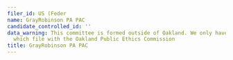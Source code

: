 ```yaml
---
filer_id: US (Feder
name: GrayRobinson PA PAC
candidate_controlled_id: ''
data_warning: This committee is formed outside of Oakland. We only have data on committees
  which file with the Oakland Public Ethics Commission
title: GrayRobinson PA PAC
---
```

